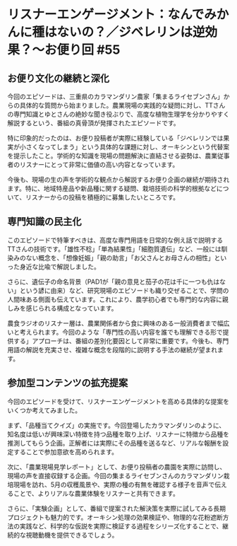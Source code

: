 # リスナーエンゲージメント：なんでみかんに種はないの？／ジベレリンは逆効果？〜お便り回 #55

## お便り文化の継続と深化

今回のエピソードは、三重県のカラマンダリン農家「集まるライセブンさん」からの具体的な質問から始まりました。農業現場の実践的な疑問に対し、TTさんの専門知識とゆとさんの絶妙な聞き役ぶりで、高度な植物生理学を分かりやすく解説するという、番組の真骨頂が発揮されたエピソードです。

特に印象的だったのは、お便り投稿者が実際に経験している「ジベレリンでは果実が小さくなってしまう」という具体的な課題に対し、オーキシンという代替案を提示したこと。学術的な知識を現場の問題解決に直結させる姿勢は、農業従事者のリスナーにとって非常に価値の高い内容となっています。

今後も、現場の生の声を学術的な観点から解説するお便り企画の継続が期待されます。特に、地域特産品や新品種に関する疑問、栽培技術の科学的根拠などについて、リスナーからの投稿を積極的に募集したいところです。

## 専門知識の民主化

このエピソードで特筆すべきは、高度な専門用語を日常的な例え話で説明するTTさんの技術です。「雄性不稔」「単為結果性」「細胞質遺伝」など、一般には馴染みのない概念を、「想像妊娠」「親の助言」「お父さんとお母さんの相性」といった身近な比喩で解説しました。

さらに、遺伝子の命名背景（PAD1が「親の意見と茄子の花は千に一つも仇はない」という諺に由来）など、研究現場のエピソードも織り交ぜることで、学問の人間味ある側面も伝えています。これにより、農学初心者でも専門的な内容に親しみを感じられる構成となっています。

農食ラジオのリスナー層は、農業関係者から食に興味のある一般消費者まで幅広いと考えられます。今回のような「専門性の高い内容を誰でも理解できる形で提供する」アプローチは、番組の差別化要因として非常に重要です。今後も、専門用語の解説を充実させ、複雑な概念を段階的に説明する手法の継続が望まれます。

## 参加型コンテンツの拡充提案

今回のエピソードを受けて、リスナーエンゲージメントを高める具体的な提案をいくつか考えてみました。

まず、「品種当てクイズ」の実施です。今回登場したカラマンダリンのように、知名度は低いが興味深い特徴を持つ品種を取り上げ、リスナーに特徴から品種を推測してもらう企画。正解者には実際にその品種を送るなど、リアルな報酬を設定することで参加意欲を高められます。

次に、「農業現場見学レポート」として、お便り投稿者の農園を実際に訪問し、現場の声を直接収録する企画。今回の集まるライセブンさんのカラマンダリン栽培現場を訪れ、5月の収穫風景や、実際の種の有無を確認する様子を音声で伝えることで、よりリアルな農業体験をリスナーと共有できます。

さらに、「実験企画」として、番組で提案された解決策を実際に試してみる長期プロジェクトも魅力的です。オーキシン処理の効果検証や、物理的な花粉遮断方法の実践など、科学的な仮説を実際に検証する過程をシリーズ化することで、継続的な視聴動機を提供できるでしょう。